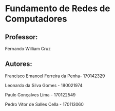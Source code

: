 # Fundamento de Redes de Computadores 

## Professor: 

Fernando William Cruz

##  Autores: 

Francisco Emanoel Ferreira da Penha- 170142329

Leonardo da Silva Gomes - 180021974 

Paulo Gonçalves Lima - 170122549

Pedro Vítor de Salles Cella - 170113060

